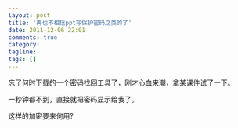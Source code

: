 ```yaml
---
layout: post
title: '再也不相信ppt写保护密码之类的了'
date: 2011-12-06 22:01
comments: true
category:
tagline:
tags: []
---
```


忘了何时下载的一个密码找回工具了，刚才心血来潮，拿某课件试了一下。

一秒钟都不到，直接就把密码显示给我了。

这样的加密要来何用?
